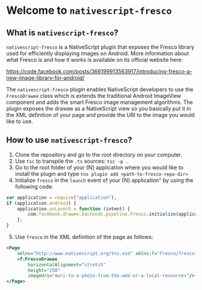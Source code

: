 # Welcome to `nativescript-fresco`

## What is `nativescript-fresco`?
`nativescript-fresco` is a NativeScript plugin that exposes the Fresco library used for efficiently displaying images on Android. More information about what Fresco is and how it works is available on its official website here:

https://code.facebook.com/posts/366199913563917/introducing-fresco-a-new-image-library-for-android/

The `nativescript-fresco` plugin enables NativeScript developers to use the `FrescoDrawee` class which is extends the traditional Android ImageView component and adds the smart Fresco image management algorithms. The plugin exposes the drawee as a NativeScript view so you basically put it in the XML definition of your page and provide the URI to the image you would like to use.

## How to use `nativescript-fresco`?
1. Clone the repository and go to the root directory on your computer.
2. Use `tsc` to transpile the `.ts` sources: `tsc -p .`
3. Go to the root folder of your {N} application where you would like to install the plugin and type `tns plugin add <path-to-fresco-repo-dir>`
4. Initialize `fresco` in the `launch` event of your {N} application" by using the following code:
```JavaScript
var application = require("application");
if (application.android) {
    application.onLaunch = function (intent) {
        com.facebook.drawee.backends.pipeline.Fresco.initialize(application.android.context);
    };
}
```
5. Use `fresco` in the XML definition of the page as follows:
```XML
<Page
    xmlns="http://www.nativescript.org/tns.xsd" xmlns:f="fresco/fresco">
    <f:FrescoDrawee
        horizontalAlignment="stretch"
        height="250"
        imageUri="<uri-to-a-photo-from-the-web-or-a-local-resource>"/>
</Page>
```
